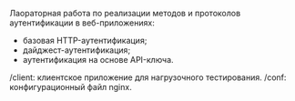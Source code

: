 Лаораторная работа по реализации методов и протоколов аутентификации в веб-приложениях:
 - базовая HTTP-аутентификация;
 - дайджест-аутентификация;
 - аутентификация на основе API-ключа.

/client: клиентское приложение для нагрузочного тестирования.
/conf: конфигурационный файл nginx.
